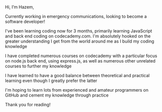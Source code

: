Hi, I’m Hazem,

Currently working in emergency communications, looking to become a software developer!

I've been learning coding now for 3 months, primarily learning JavaScript and back end coding on codecademy.com.
I'm absolutely hooked on the greater understanding I get from the world around me as I build my coding knowledge

I have completed numerous courses on codecademy with a particular focus on node.js back end, using express.js, as well as numerous other unrelated courses to further my knowledge

I have learned to have a good balance between theoretical and practical learning even though I greatly prefer the latter

I'm hoping to learn lots from experienced and amateur programmers on GitHub and cement my knowledge through practice

Thank you for reading!
